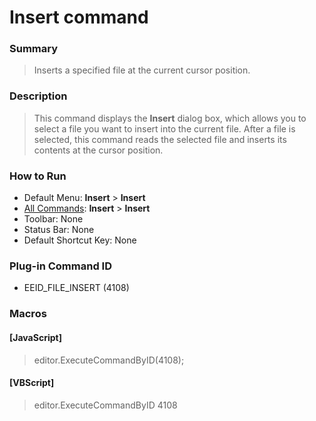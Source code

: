 # Insert command

### Summary

> Inserts a specified file at the current cursor position.

### Description

> This command displays the **Insert** dialog box, which allows you to
> select a file you want to insert into the current file. After a file is selected, this command
> reads the selected file and inserts its contents at the cursor position.

### How to Run

- Default Menu: **Insert** \> **Insert**
- [All Commands](../tools/all_commands): **Insert** \> **Insert**
- Toolbar: None
- Status Bar: None
- Default Shortcut Key: None

### Plug-in Command ID

- EEID\_FILE\_INSERT (4108)

### Macros

#### \[JavaScript\]

> editor.ExecuteCommandByID(4108);

#### \[VBScript\]

> editor.ExecuteCommandByID 4108
